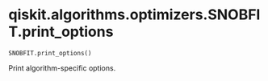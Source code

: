 # qiskit.algorithms.optimizers.SNOBFIT.print\_options

`SNOBFIT.print_options()`

Print algorithm-specific options.
